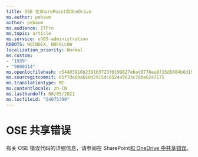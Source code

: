 ```yaml
---
title: OSE 在SharePoint和OneDrive
ms.author: pebaum
author: pebaum
ms.audience: ITPro
ms.topic: article
ms.service: o365-administration
ROBOTS: NOINDEX, NOFOLLOW
localization_priority: Normal
ms.custom:
- "1939"
- "9000314"
ms.openlocfilehash: c54483916b2391b3723f0199627ebad8778ee8f15d6884b6d19b1f59f7093918
ms.sourcegitcommit: b5f7da89a650d2915dc652449623c78be6247175
ms.translationtype: MT
ms.contentlocale: zh-CN
ms.lasthandoff: 08/05/2021
ms.locfileid: "54075390"
---
```

# <a name="ose-sharing-errors"></a>OSE 共享错误

有关 OSE 错误代码的详细信息，请参阅在 SharePoint[和 OneDrive 中共享错误](https://docs.microsoft.com/sharepoint/sharepoint-onedrive-error-message)。
